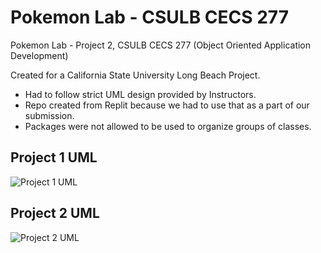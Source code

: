 # Pokemon Lab - CSULB CECS 277
Pokemon Lab - Project 2, CSULB CECS 277 (Object Oriented Application Development)

Created for a California State University Long Beach Project.
- Had to follow strict UML design provided by Instructors.
- Repo created from Replit because we had to use that as a part of our submission.
- Packages were not allowed to be used to organize groups of classes.

## Project 1 UML

![Project 1 UML](https://imgur.com/x1tj7P3.png)

## Project 2 UML

![Project 2 UML](https://imgur.com/xZczxrp.png)
